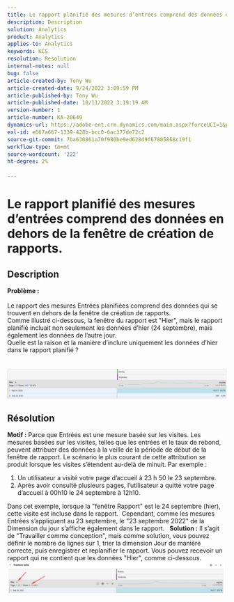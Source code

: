 ```yaml
---
title: Le rapport planifié des mesures d’entrées comprend des données en dehors de la fenêtre de création de rapports.
description: Description
solution: Analytics
product: Analytics
applies-to: Analytics
keywords: KCS
resolution: Resolution
internal-notes: null
bug: false
article-created-by: Tony Wu
article-created-date: 9/24/2022 3:09:59 PM
article-published-by: Tony Wu
article-published-date: 10/11/2022 3:19:19 AM
version-number: 1
article-number: KA-20649
dynamics-url: https://adobe-ent.crm.dynamics.com/main.aspx?forceUCI=1&pagetype=entityrecord&etn=knowledgearticle&id=0d31ceec-1a3c-ed11-9db1-0022480869de
exl-id: e667a667-1339-428b-bcc0-6ac377de72c2
source-git-commit: 7ba630861a70f980be9ed628d9f67805868c19f1
workflow-type: tm+mt
source-wordcount: '222'
ht-degree: 2%

---
```


# Le rapport planifié des mesures d’entrées comprend des données en dehors de la fenêtre de création de rapports.

## Description

<b>Problème :
<br> </b>
<br>Le rapport des mesures Entrées planifiées comprend des données qui se trouvent en dehors de la fenêtre de création de rapports.
<br>Comme illustré ci-dessous, la fenêtre du rapport est &quot;Hier&quot;, mais le rapport planifié incluait non seulement les données d’hier (24 septembre), mais également les données de l’autre jour.
<br>Quelle est la raison et la manière d’inclure uniquement les données d’hier dans le rapport planifié ?
<br> 
<br> 
<br>![](assets/___22f102a4-1b3c-ed11-9db1-0022480869de___.png)

## Résolution


<b>Motif :</b>
Parce que Entrées est une mesure basée sur les visites.
Les mesures basées sur les visites, telles que les entrées et le taux de rebond, peuvent attribuer des données à la veille de la période de début de la fenêtre de rapport. Le scénario le plus courant de cette attribution se produit lorsque les visites s’étendent au-delà de minuit. Par exemple :

1. Un utilisateur a visité votre page d’accueil à 23 h 50 le 23 septembre.
2. Après avoir consulté plusieurs pages, l’utilisateur a quitté votre page d’accueil à 00h10 le 24 septembre à 12h10.


Dans cet exemple, lorsque la &quot;fenêtre Rapport&quot; est le 24 septembre (hier), cette visite est incluse dans le rapport. 
Cependant, comme les mesures Entrées s’appliquent au 23 septembre, le &quot;23 septembre 2022&quot; de la Dimension du jour s’affiche également dans le rapport.
 
<b>Solution :</b>
Il s’agit de &quot;Travailler comme conception&quot;, mais comme solution, vous pouvez définir le nombre de lignes sur 1, trier la dimension Jour de manière correcte, puis enregistrer et replanifier le rapport. Vous pouvez recevoir un rapport qui ne contient que les données &quot;Hier&quot;, comme ci-dessous.
 
![](assets/0905936a-1b3c-ed11-9db1-0022480869de.png)
